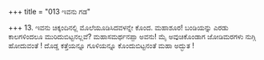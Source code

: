 +++
title = "013 ಇವನು ಗಡ"

+++
13. ಇವನು ಚಿಕ್ಕಂದಿನಲ್ಲಿ ಮೊಲೆಯೂಡಿಸಿದವಳನ್ನೇ ಕೊಂದ. ಮಹಾಶೂರ! ಬಂಡಿಯನ್ನು ಎರಡು ಕಾಲಗಳಿಂದಲೂ ಮುರಿದುಬಿಟ್ಟನಲ್ಲವೆ? ಮಹಾಸಮರ್ಥನಪ್ಪಾ ಅವನು! ಮೈ ಅವುಚಿಕೊಂಡಾಗ ಜೋಡಿಮರಗಳು ನುಗ್ಗಿ ಹೋದುವಂತೆ ! ದೊಡ್ಡ ಕತ್ತೆಯನ್ನೂ ಗೂಳಿಯನ್ನೂ ಕೊಂದುಬಿಟ್ಟನಂತೆ ಮಹಾ ಅದ್ಭುತ !